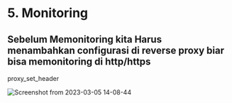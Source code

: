 # 5. Monitoring

## Sebelum Memonitoring kita Harus menambahkan configurasi di reverse proxy biar bisa memonitoring di http/https

proxy_set_header

![Screenshot from 2023-03-05 14-08-44](https://user-images.githubusercontent.com/111972023/222948247-b05ec4b7-3ca3-4164-a4c4-a6ff8339a083.png)
